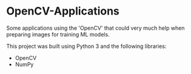# OpenCV-Applications
Some applications using the 'OpenCV' that could very much help when preparing images for training ML models.

This project was built using Python 3 and the following libraries:

- OpenCV 
- NumPy 
